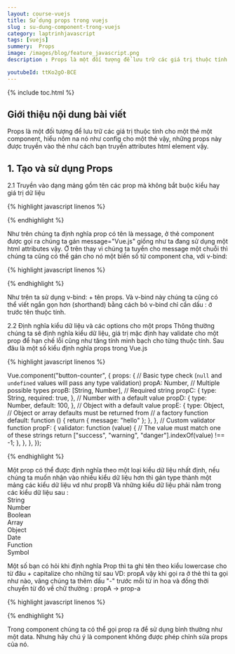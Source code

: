 ```yaml
---
layout: course-vuejs
title: Sử dụng props trong vuejs
slug : su-dung-component-trong-vuejs
category: laptrinhjavascript
tags: [vuejs]
summery:  Props
image: /images/blog/feature_javascript.png
description : Props là một đối tượng để lưu trữ các giá trị thuộc tính cho một thẻ một component, hiểu nôm na nó như config cho một thẻ vậy, những props này được truyền vào thẻ như cách bạn truyền attributes html element vậy.

youtubeId: ttKo2gO-BCE
---
```


{% include toc.html %}

## **Giới thiệu nội dung bài viết**

Props là một đối tượng để lưu trữ các giá trị thuộc tính cho một thẻ một component, hiểu nôm na nó như config cho một thẻ vậy, những props này được truyền vào thẻ như cách bạn truyền attributes html element vậy.

## **1. Tạo và sử dụng Props**

2.1 Truyền vào dạng mảng gồm tên các prop mà không bắt buộc kiểu hay giá trị dữ liệu 

{% highlight javascript  linenos %}

<div id="app"> 
 <button-counter message="Vue.js"></button-counter> 
</div> 
<script> 
 Vue.component("button-counter", { 
 props: ["message"], 
 data: function () { 
 return { 
 count: 0, 
 }; 
 }, 
 template: '<button v-on:click="count++">{{message}} {{ count }}. </button>', 
 }); 
 var app = new Vue({ 
 el: "#app", 
 }); 
</script> 


{% endhighlight %}

Như trên chúng ta định nghĩa prop có tên là message, ở thẻ component được gọi ra chúng ta gán message="Vue.js" giống như ta đang sử dụng một html attributes vậy. 
Ở trên thay vì chúng ta tuyền cho message một chuỗi thì chúng ta cũng có thể gán cho nó một biến số từ component cha, với v-bind: 

{% highlight javascript  linenos %}

<div id="app"> 
 <button-counter v-bind:message="framework"></button-counter>
</div>
<script> 
 Vue.component("button-counter", { 
 props: ["message"], 
 data: function () { 
 return { 
 count: 0, 
 }; 
 }, 
 template: '<button v-on:click="count++">{{message}} {{ count }}. </button>', 
 }); 
 var app = new Vue({ 
 el: "#app", 
 data() { 
 return { 
 framework: "Vue.js", 
 }; 
 }, 
 }); 
</script> 



{% endhighlight %}

Như trên ta sử dụng v-bind: + tên props. 
Và v-bind này chúng ta cũng có thể viết ngắn gọn hơn (shorthand) bằng cách bỏ v-bind chỉ cần dấu : ở trước tên thuộc tính. 

2.2 Ðịnh nghĩa kiểu dữ liệu và các options cho một props 
Thông thường chúng ta sẽ định nghĩa kiểu dữ liệu, giá trị mặc định hay validate cho một prop để hạn chế lỗi cũng như tăng tính minh bạch cho từng thuộc tính. 
Sau đâu là một số kiểu định nghĩa props trong Vue.js 


{% highlight javascript  linenos %}

Vue.component("button-counter", { 
 props: { 
 // Basic type check (`null` and `undefined` values will pass any type validation) 
 propA: Number, 
 // Multiple possible types 
 propB: [String, Number], 
 // Required string 
 propC: { 
 type: String, 
 required: true, 
 }, 
 // Number with a default value 
 propD: { 
 type: Number,
 default: 100, 
 }, 
 // Object with a default value 
 propE: { 
 type: Object, 
 // Object or array defaults must be returned from 
 // a factory function 
 default: function () { 
 return { message: "hello" }; 
 }, 
 }, 
 // Custom validator function 
 propF: { 
 validator: function (value) { 
 // The value must match one of these strings 
 return ["success", "warning", "danger"].indexOf(value) !== -1;  }, 
 }, 
 }, 
}); 



{% endhighlight %}

Một prop có thể được định nghĩa theo một loại kiểu dữ liệu nhất định, nếu chúng ta muốn nhận vào nhiều kiểu dữ liệu hơn thì gán type thành một mảng các kiểu dữ liệu vd như propB 
Và những kiểu dữ liệu phải nằm trong các kiểu dữ liệu sau :  
String <br>
Number <br>
Boolean <br>
Array <br>
Object <br>
Date <br>
Function <br>
Symbol <br>

Một số bạn có hỏi khi định nghĩa Prop thì ta ghi tên theo kiểu lowercase cho từ đâu + capitalize cho những từ sau VD: propA vậy khi gọi ra ở thẻ thì ta gọi như nào, vâng chúng ta thêm dấu "-" trước mỗi từ in hoa và đồng thời chuyển từ đó về chữ thường : propA -> prop-a 

{% highlight javascript  linenos %}

<button-counter :prop-a="2" prop-b="Vue.js"></button-counter> 

{% endhighlight %}


Trong component chúng ta có thể gọi prop ra để sử dụng bình thường như một data. Nhưng hãy chú ý là component không được phép chỉnh sửa props của nó.